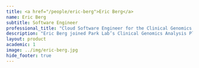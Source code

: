 ```yaml
---
title: <a href="/people/eric-berg">Eric Berg</a>
name: Eric Berg
subtitle: Software Engineer
professional_title: "Cloud Software Engineer for the Clinical Genomics Analysis Platform (CGAP) (2020-2021)"  # Joined professional titles
description: "Eric Berg joined Park Lab’s Clinical Genomics Analysis Platform (CGAP) in June 2020 as a Cloud Software Engineer.Eric received a Bachelor of Arts from Tufts University in 2011, double majoring in English and Computer Science. After spending a couple years working for the Tufts CS/ECE Department as a Web Systems Administrator, he spent several years working at a location technology company in NYC, first as a Site Reliability Engineer (SRE), then as a Software Engineer.His interests include building secure, reliable infrastructure, and he looks forward to contributing to CGAP."
layout: product
academic: 1
image: ../img/eric-berg.jpg
hide_footer: true
---
```

